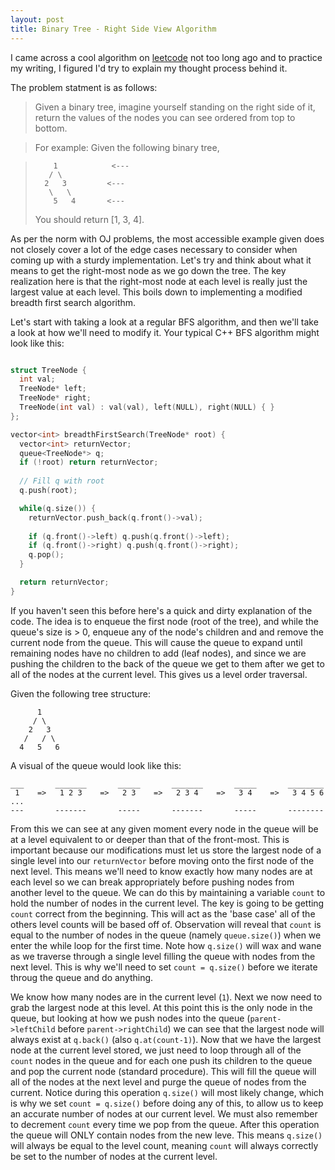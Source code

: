 ```yaml
---
layout: post
title: Binary Tree - Right Side View Algorithm
---
```


I came across a cool algorithm on [leetcode](https://leetcode.com/problems/binary-tree-right-side-view/) not too long ago and to practice my
writing, I figured I'd try to explain my thought process behind it.

The problem statment is as follows:

> Given a binary tree, imagine yourself standing on the right side of it, return the values of the nodes you can see ordered from top to bottom.

> For example:
> Given the following binary tree,

>         1            <---
>        / \
>       2   3         <---
>        \   \
>         5   4       <---
>
> You should return [1, 3, 4].

As per the norm with OJ problems, the most accessible example given does not closely cover a lot of the edge cases necessary to consider
when coming up with a sturdy implementation. Let's try and think about what it means to get the right-most node as we
go down the tree. The key realization here is that the right-most node at each level is really just the largest
value at each level. This boils down to implementing a modified breadth first search algorithm. 

Let's start with taking a look at a regular BFS algorithm, and then we'll take a look at how we'll need to modify it.
Your typical C++ BFS algorithm might look like this:

```cpp

struct TreeNode {
  int val;
  TreeNode* left;
  TreeNode* right;
  TreeNode(int val) : val(val), left(NULL), right(NULL) { }
};

vector<int> breadthFirstSearch(TreeNode* root) {
  vector<int> returnVector;
  queue<TreeNode*> q;
  if (!root) return returnVector;
  
  // Fill q with root
  q.push(root);

  while(q.size()) {
    returnVector.push_back(q.front()->val);
    
    if (q.front()->left) q.push(q.front()->left);
    if (q.front()->right) q.push(q.front()->right);
    q.pop();
  }

  return returnVector;
}

```

If you haven't seen this before here's a quick and dirty explanation of
the code. The idea is to enqueue the first node (root of the tree), and while the
queue's size is > 0, enqueue any of the node's children and and remove the current node
from the queue. This will cause the queue to expand until remaining nodes have no children
to add (leaf nodes), and since we are pushing the children to the back of the
queue we get to them after we get to all of the nodes at the current level. This gives us
a level order traversal.

Given the following tree structure:

```
      1
     / \
    2   3
   /   / \
  4   5   6
```

A visual of the queue would look like this:

```
___       _______       _____       _______       _____       ________
 1    =>   1 2 3    =>   2 3    =>   2 3 4    =>   3 4    =>   3 4 5 6  ...
---       -------       -----       -------       -----       --------
```

From this we can see at any given moment every node in the queue will be at a level equivalent to or deeper than that
of the front-most. This is important because our modifications must let us store the largest node of a single level into our
`returnVector` before moving onto the first node of the next level. This means we'll need to know exactly how many nodes are
at each level so we can break appropriately before pushing nodes from another level to the queue. We can do this by
maintaining a variable `count` to hold the number of nodes in the current level. The key is going to be getting `count`
correct from the beginning. This will act as the 'base case' all of the others level counts will be based off of. Observation
will reveal that `count` is equal to the number of nodes in the queue (namely `queue.size()`) when we enter the while loop for the first time.
Note how `q.size()` will wax and wane as we traverse through a single level filling the queue with nodes from the next level. This is why
we'll need to set `count = q.size()` before we iterate throug the queue and do anything.

We know how many nodes are in the current level (`1`). Next we now need to grab the largest node at this level. At this point this is the
only node in the queue, but looking at how we push nodes into the queue (`parent->leftChild` before `parent->rightChild`) we can see
that the largest node will always exist at `q.back()` (also `q.at(count-1)`). Now that we have the largest node at the current level stored,
we just need to loop through all of the `count` nodes in the queue and for each one push its children to the queue and pop the current
node (standard procedure). This will fill the queue will all of the nodes at the next level and purge the queue of nodes from the current.
Notice during this operation `q.size()` will most likely change, which is why we set `count = q.size()` before doing any of this, to allow
us to keep an accurate number of nodes at our current level. We must also remember to decrement `count` every time we pop from the queue.
After this operation the queue will ONLY contain nodes from the new leve. This means `q.size()` will always be equal to the level
count, meaning `count` will always correctly be set to the number of nodes at the current level.